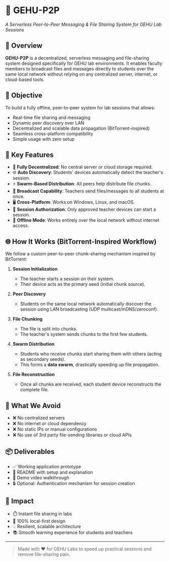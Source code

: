 # 🔗 GEHU-P2P
_A Serverless Peer-to-Peer Messaging & File Sharing System for GEHU Lab Sessions_

## 📌 Overview

**GEHU-P2P** is a decentralized, serverless messaging and file-sharing system designed specifically for GEHU lab environments. It enables faculty members to broadcast files and messages directly to students over the same local network without relying on any centralized server, internet, or cloud-based tools.

## 🎯 Objective

To build a fully offline, peer-to-peer system for lab sessions that allows:
- Real-time file sharing and messaging
- Dynamic peer discovery over LAN
- Decentralized and scalable data propagation (BitTorrent-inspired)
- Seamless cross-platform compatibility
- Simple usage with zero setup

## 🧩 Key Features

- 🔁 **Fully Decentralized**: No central server or cloud storage required.
- 🌐 **Auto Discovery**: Students' devices automatically detect the teacher's session.
- ⚡ **Swarm-Based Distribution**: All peers help distribute file chunks.
- 📂 **Broadcast Capability**: Teachers send files/messages to all students at once.
- 🖥️ **Cross-Platform**: Works on Windows, Linux, and macOS.
- 🔐 **Session Authorization**: Only approved teacher devices can start a session.
- 📡 **Offline Mode**: Works entirely over the local network without internet access.

## 🌐 How It Works (BitTorrent-Inspired Workflow)

We follow a custom peer-to-peer chunk-sharing mechanism inspired by BitTorrent:

1. **Session Initialization**
   - The teacher starts a session on their system.
   - Their device acts as the primary seed (initial chunk source).

2. **Peer Discovery**
   - Students on the same local network automatically discover the session using LAN broadcasting (UDP multicast/mDNS/zeroconf).

3. **File Chunking**
   - The file is split into chunks.
   - The teacher's system sends chunks to the first few students.

4. **Swarm Distribution**
   - Students who receive chunks start sharing them with others (acting as secondary seeds).
   - This forms a **data swarm**, drastically speeding up file propagation.

5. **File Reconstruction**
   - Once all chunks are received, each student device reconstructs the complete file.

## 🚫 What We Avoid

- ❌ No centralized servers
- ❌ No internet or cloud dependency
- ❌ No static IPs or manual configurations
- ❌ No use of 3rd party file-sending libraries or cloud APIs

## 📦 Deliverables

- ✅ Working application prototype
- 📘 README with setup and explanation
- 🎥 Demo video walkthrough
- 🔒 Optional: Authentication mechanism for session creation

## 🚀 Impact

- ⏱️ Instant file sharing in labs
- 📡 100% local-first design
- 💡 Resilient, scalable architecture
- 📚 Smooth learning experience for students and teachers

---

> Made with ❤️ for GEHU Labs to speed up practical sessions and remove file-sharing pain.
